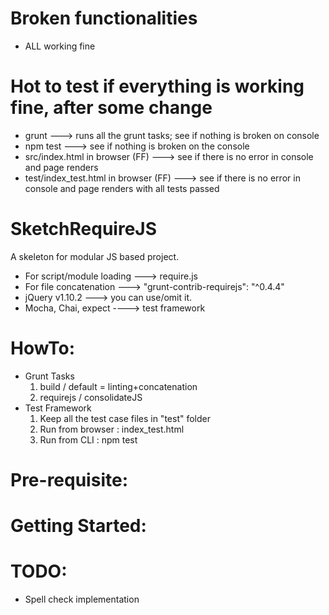 # Broken functionalities
* ALL working fine

# Hot to test if everything is working fine, after some change
* grunt ---> runs all the grunt tasks; see if nothing is broken on console
* npm test ---> see if nothing is broken on the console
* src/index.html in browser (FF) ---> see if there is no error in console and page renders
* test/index_test.html in browser (FF) ---> see if there is no error in console and page renders with all tests passed

# SketchRequireJS
A skeleton for modular JS based project.
* For script/module loading ---> require.js
* For file concatenation ---> "grunt-contrib-requirejs": "^0.4.4"
* jQuery v1.10.2 ---> you can use/omit it.
* Mocha, Chai, expect ----> test framework


# HowTo:
* Grunt Tasks
  1. build / default = linting+concatenation
  2. requirejs / consolidateJS
* Test Framework
  1. Keep all the test case files in "test" folder
  2. Run from browser : index_test.html
  3. Run from CLI : npm test



# Pre-requisite:




# Getting Started:



# TODO:
* Spell check implementation
